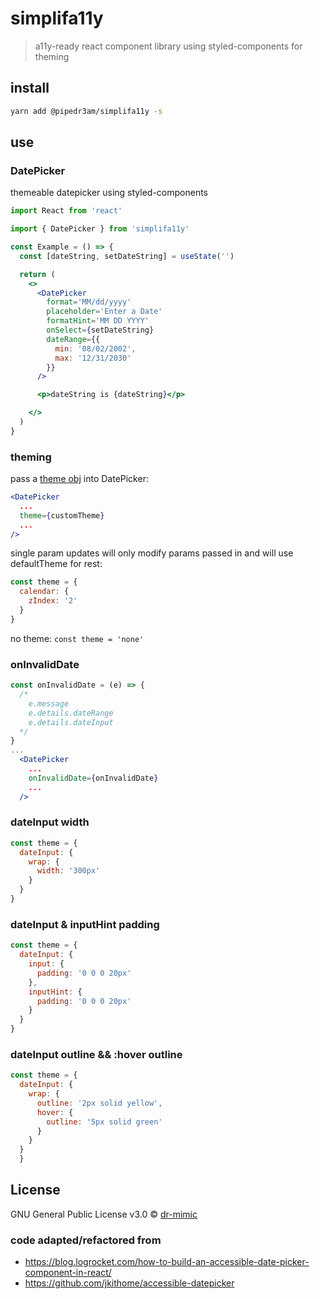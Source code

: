 # simplifa11y

> a11y-ready react component library using styled-components for theming

## install

```bash
yarn add @pipedr3am/simplifa11y -s
```

## use

### DatePicker
themeable datepicker using styled-components

```jsx
import React from 'react'

import { DatePicker } from 'simplifa11y'

const Example = () => {
  const [dateString, setDateString] = useState('')

  return (
    <>
      <DatePicker 
        format='MM/dd/yyyy' 
        placeholder='Enter a Date'
        formatHint='MM DD YYYY' 
        onSelect={setDateString}
        dateRange={{
          min: '08/02/2002',
          max: '12/31/2030'
        }}
      />

      <p>dateString is {dateString}</p>

    </>
  )
}
```

### theming
pass a [theme obj](./src/components/defaultTheme.js) into DatePicker:

```jsx
<DatePicker 
  ...
  theme={customTheme}
  ...
/>
```

single param updates will only modify params passed in and will use defaultTheme for rest:
```jsx
const theme = {
  calendar: {
    zIndex: '2'
  }
}
```

no theme:
`const theme = 'none'`

### onInvalidDate
```jsx
const onInvalidDate = (e) => {
  /*
    e.message
    e.details.dateRange
    e.details.dateInput
  */
}
...
  <DatePicker
    ...
    onInvalidDate={onInvalidDate}
    ...
  />
```

### dateInput width
```jsx
const theme = {
  dateInput: {
    wrap: {
      width: '300px'
    }
  }
}
```

### dateInput & inputHint padding
```jsx
const theme = {
  dateInput: {
    input: {
      padding: '0 0 0 20px'
    },
    inputHint: {
      padding: '0 0 0 20px'
    }
  }
}
```

### dateInput outline && :hover outline
```jsx
const theme = {
  dateInput: {
    wrap: {
      outline: '2px solid yellow',
      hover: {
        outline: '5px solid green'
      }
    }
  }
  }
```

## License

GNU General Public License v3.0 © [dr-mimic](https://github.com/dr-mimic)

### code adapted/refactored from
- https://blog.logrocket.com/how-to-build-an-accessible-date-picker-component-in-react/
- https://github.com/jkithome/accessible-datepicker